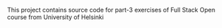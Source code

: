 This project contains source code for part-3 exercises of Full Stack Open course from University of Helsinki

